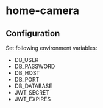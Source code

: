 # home-camera

## Configuration
Set following environment variables:
- DB_USER
- DB_PASSWORD
- DB_HOST
- DB_PORT
- DB_DATABASE
- JWT_SECRET
- JWT_EXPIRES
